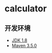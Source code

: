 # calculator


## 开发环境
- [JDK 1.8](http://www.oracle.com/technetwork/java/javase/downloads/jdk8-downloads-2133151.html)
- [Maven 3.5.0](http://mirrors.tuna.tsinghua.edu.cn/apache/maven/maven-3/3.5.0/binaries/apache-maven-3.5.0-bin.zip)
